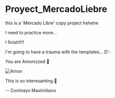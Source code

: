 # Proyect_MercadoLiebre

this is a 'Mercado Libre' copy project hehehe

I need to practice more... 

I finish!!!!

I'm going to have a trauma with the templates... D':

You are Amonizzed 🧐

![Amon](https://media.tenor.com/images/6a9cebd6ad41066c7b8b8b46ede8bfac/tenor.gif)

This is so interesanting 🧐

-- Corimayo Maximiliano 